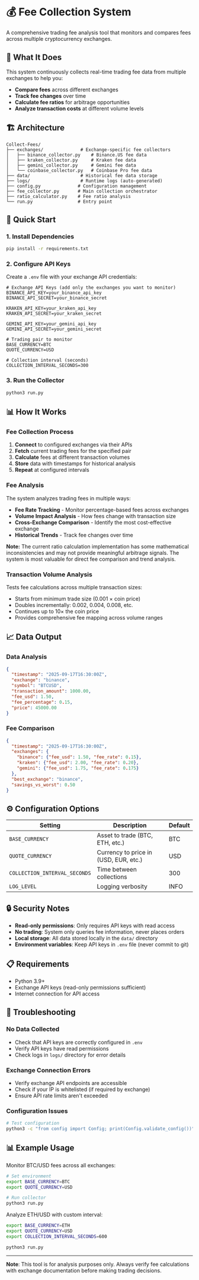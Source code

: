 # 💰 Fee Collection System

A comprehensive trading fee analysis tool that monitors and compares fees across multiple cryptocurrency exchanges.

## 🎯 What It Does

This system continuously collects real-time trading fee data from multiple exchanges to help you:
- **Compare fees** across different exchanges
- **Track fee changes** over time
- **Calculate fee ratios** for arbitrage opportunities
- **Analyze transaction costs** at different volume levels

## 🏗️ Architecture

```
Collect-Fees/
├── exchanges/              # Exchange-specific fee collectors
│   ├── binance_collector.py    # Binance.US fee data
│   ├── kraken_collector.py     # Kraken fee data
│   ├── gemini_collector.py     # Gemini fee data
│   └── coinbase_collector.py   # Coinbase Pro fee data
├── data/                   # Historical fee data storage
├── logs/                   # Runtime logs (auto-generated)
├── config.py              # Configuration management
├── fee_collector.py       # Main collection orchestrator
├── ratio_calculator.py    # Fee ratio analysis
└── run.py                 # Entry point
```

## 🚀 Quick Start

### 1. Install Dependencies
```bash
pip install -r requirements.txt
```

### 2. Configure API Keys
Create a `.env` file with your exchange API credentials:
```env
# Exchange API Keys (add only the exchanges you want to monitor)
BINANCE_API_KEY=your_binance_api_key
BINANCE_API_SECRET=your_binance_secret

KRAKEN_API_KEY=your_kraken_api_key  
KRAKEN_API_SECRET=your_kraken_secret

GEMINI_API_KEY=your_gemini_api_key
GEMINI_API_SECRET=your_gemini_secret

# Trading pair to monitor
BASE_CURRENCY=BTC
QUOTE_CURRENCY=USD

# Collection interval (seconds)
COLLECTION_INTERVAL_SECONDS=300
```

### 3. Run the Collector
```bash
python3 run.py
```

## 📊 How It Works

### Fee Collection Process
1. **Connect** to configured exchanges via their APIs
2. **Fetch** current trading fees for the specified pair
3. **Calculate** fees at different transaction volumes
4. **Store** data with timestamps for historical analysis
5. **Repeat** at configured intervals

### Fee Analysis
The system analyzes trading fees in multiple ways:
- **Fee Rate Tracking** - Monitor percentage-based fees across exchanges
- **Volume Impact Analysis** - How fees change with transaction size
- **Cross-Exchange Comparison** - Identify the most cost-effective exchange
- **Historical Trends** - Track fee changes over time

**Note:** The current ratio calculation implementation has some mathematical inconsistencies and may not provide meaningful arbitrage signals. The system is most valuable for direct fee comparison and trend analysis.

### Transaction Volume Analysis
Tests fee calculations across multiple transaction sizes:
- Starts from minimum trade size (0.001 × coin price)
- Doubles incrementally: 0.002, 0.004, 0.008, etc.
- Continues up to 10× the coin price
- Provides comprehensive fee mapping across volume ranges

## 📈 Data Output

### Data Analysis
```json
{
  "timestamp": "2025-09-17T16:30:00Z",
  "exchange": "binance",
  "symbol": "BTCUSD", 
  "transaction_amount": 1000.00,
  "fee_usd": 1.50,
  "fee_percentage": 0.15,
  "price": 45000.00
}
```

### Fee Comparison
```json
{
  "timestamp": "2025-09-17T16:30:00Z", 
  "exchanges": {
    "binance": {"fee_usd": 1.50, "fee_rate": 0.15},
    "kraken": {"fee_usd": 2.00, "fee_rate": 0.20},
    "gemini": {"fee_usd": 1.75, "fee_rate": 0.175}
  },
  "best_exchange": "binance",
  "savings_vs_worst": 0.50
}
```

## ⚙️ Configuration Options

| Setting | Description | Default |
|---------|-------------|---------|
| `BASE_CURRENCY` | Asset to trade (BTC, ETH, etc.) | BTC |
| `QUOTE_CURRENCY` | Currency to price in (USD, EUR, etc.) | USD |
| `COLLECTION_INTERVAL_SECONDS` | Time between collections | 300 |
| `LOG_LEVEL` | Logging verbosity | INFO |

## 🔒 Security Notes

- **Read-only permissions**: Only requires API keys with read access
- **No trading**: System only queries fee information, never places orders
- **Local storage**: All data stored locally in the `data/` directory
- **Environment variables**: Keep API keys in `.env` file (never commit to git)

## 📋 Requirements

- Python 3.9+
- Exchange API keys (read-only permissions sufficient)
- Internet connection for API access

## 🔧 Troubleshooting

### No Data Collected
- Check that API keys are correctly configured in `.env`
- Verify API keys have read permissions
- Check logs in `logs/` directory for error details

### Exchange Connection Errors
- Verify exchange API endpoints are accessible
- Check if your IP is whitelisted (if required by exchange)
- Ensure API rate limits aren't exceeded

### Configuration Issues
```bash
# Test configuration
python3 -c "from config import Config; print(Config.validate_config())"
```

## 📊 Example Usage

Monitor BTC/USD fees across all exchanges:
```bash
# Set environment
export BASE_CURRENCY=BTC
export QUOTE_CURRENCY=USD

# Run collector
python3 run.py
```

Analyze ETH/USD with custom interval:
```bash
export BASE_CURRENCY=ETH
export QUOTE_CURRENCY=USD
export COLLECTION_INTERVAL_SECONDS=600

python3 run.py
```

---

**Note**: This tool is for analysis purposes only. Always verify fee calculations with exchange documentation before making trading decisions.                                                                     